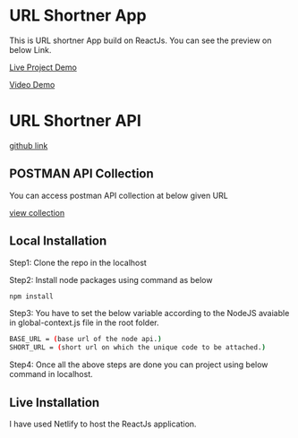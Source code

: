 # URL Shortner App
This is URL shortner App build on ReactJs. You can see the preview on below Link.

[Live Project Demo](https://urlshortner-app.netlify.app)

[Video Demo](https://www.awesomescreenshot.com/video/8867075?key=340121afb143a25aec8522033b63d500)

# URL Shortner API

[github link](https://github.com/sanketr43/url_shortner_api)

## POSTMAN API Collection
You can access postman API collection at below given URL

[view collection](https://documenter.getpostman.com/view/17359967/UyxgKoCY)

## Local Installation

Step1: Clone the repo in the localhost

Step2: Install node packages using command as below
```sh
npm install
```

Step3: You have to set the below variable according to the NodeJS avaiable in global-context.js file in the root folder.

```sh
BASE_URL = (base url of the node api.)
SHORT_URL = (short url on which the unique code to be attached.)
```

Step4: Once all the above steps are done you can project using below command in localhost.


## Live Installation

I have used Netlify to host the ReactJs application.
